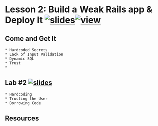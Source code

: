 # Lesson 2: Build a Weak Rails app & Deploy It [![slides](../_images/slides-clean.png)]()[![view](../_images/view-clean.png)]()

## Come and Get It

```
* Hardcoded Secrets
* Lack of Input Validation
* Dynamic SQL
* Trust
* 

```

## Lab #2 [![slides](../_images/lab-clean.png)]()
```
* Hardcoding
* Trusting the User
* Borrowing Code

```

## Resources

